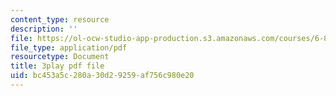 ```yaml
---
content_type: resource
description: ''
file: https://ol-ocw-studio-app-production.s3.amazonaws.com/courses/6-851-advanced-data-structures-spring-2012/bc453a5c280a30d29259af756c980e20_NMxLL3D5qd8.pdf
file_type: application/pdf
resourcetype: Document
title: 3play pdf file
uid: bc453a5c-280a-30d2-9259-af756c980e20
---
```

